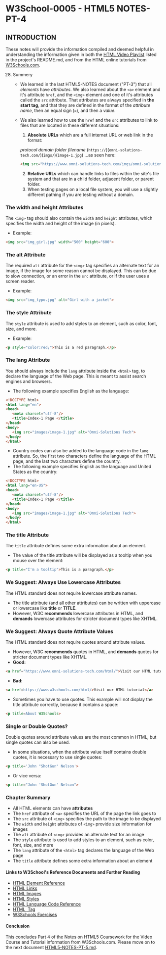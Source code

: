 
# W3School-0005 - HTML5 NOTES-PT-4


## INTRODUCTION

These notes will provide the information compiled and deemed helpful in understanding the information given in both the [HTML Video Playlist](https://www.youtube.com/playlist?list=PLr6-GrHUlVf_ZNmuQSXdS197Oyr1L9sPB) listed in the project's README.md, and from the HTML online tutorials from [W3Schools.com](https://www.w3schools.com/).


28. Summery
	* We learned in the last HTML5-NOTES document ("PT-3") that all *elements* have *attributes*. We also learned about the `<a>` element and it's attribute `href`, and the `<img>` element and one of it's attributes called the `src` attribute. That attributes are always specified in **the start tag**, and that they are defined in the format of the *attribute name*,  then an equal sign (`=`), and then a *value*.
	* We also learned how to use the `href` and the `src` attributes to link to files that are located in these different situations:
		1. **Absolute URLs** which are a full internet URL or web link in the format:

		*protocol* *domain* *folder* *filename*
		 (`https://`)(`omni-solutions-tech.com/`)(`imgs/`)(`image-1.jpg`)
		...as seen here:
		```html
		<img src="https://www.omni-solutions-tech.com/imgs/omni-solutions-banner.jpg">
		```
		2. **Relative URLs** which can handle links to files within the site's file system and that are in a child folder, adjacent folder, or parent folder.
		3. When testing pages on a local file system, you will use a slightly different pathing if you are testing without a domain.

### The width and height Attributes

 The `<img>` tag should also contain the `width` and `height` attributes, which specifies the width and height of the image (in pixels).
 * Example:
 ```html
 <img src="img_girl.jpg" width="500" height="600">
 ```
### The alt Attribute

 The required `alt` attribute for the `<img>` tag specifies an alternate text for an image, if the image for some reason cannot be displayed. This can be due to slow connection, or an error in the `src` attribute, or if the user uses a screen reader.
 * Example:
 ```html
 <img src="img_typo.jpg" alt="Girl with a jacket">
 ```

### The style Attribute

 The `style` attribute is used to add styles to an element, such as color, font, size, and more.
 * Example:
 ```html
 <p style="color:red;">This is a red paragraph.</p>
 ```

### The lang Attribute

 You should always include the `lang` attribute inside the `<html>` tag, to declare the language of the Web page. This is meant to assist search engines and browsers.
 * The following example specifies English as the language:
 ```html
 <!DOCTYPE html>
 <html lang="en">
 <head>
    <meta charset="utf-8"/>
    <title>Index-1 Page </title>
 </head>
 <body>
    <img src="images/image-1.jpg" alt="Omni-Solutions Tech">
 </body>
 </html>
 ```
 * Country codes can also be added to the language code in the `lang` attribute. So, the first two characters define the language of the HTML page, and the last two characters define the country.
 * The following example specifies English as the language and United States as the country:
 ```html
 <!DOCTYPE html>
 <html lang="en-US">
 <head>
    <meta charset="utf-8"/>
    <title>Index-1 Page </title>
 </head>
 <body>
    <img src="images/image-1.jpg" alt="Omni-Solutions Tech">
 </body>
 </html>
 ```

### The title Attribute

 The `title` attribute defines some extra information about an element.
 * The value of the title attribute will be displayed as a tooltip when you mouse over the element:
 ```html
 <p title="I'm a tooltip">This is a paragraph.</p>
 ```

### We Suggest: Always Use Lowercase Attributes
 The HTML standard does not require lowercase attribute names.
 * The title attribute (and all other attributes) can be written with uppercase or lowercase like **title** or **TITLE**.
 * However, W3C **recommends** lowercase attributes in HTML, and **demands** lowercase attributes for stricter document types like XHTML.

### We Suggest: Always Quote Attribute Values

 The HTML standard does not require quotes around attribute values.
 * However, W3C **recommends** quotes in HTML, and **demands** quotes for stricter document types like XHTML.
 * **Good:**
 ```html
 <a href="https://www.omni-solutions-tech.com/html/">Visit our HTML tutorial</a>
 ```
 * **Bad:**
 ```html
 <a href=https://www.w3schools.com/html/>Visit our HTML tutorial</a>
 ```
 * Sometimes you have to use quotes. This example will not display the title attribute correctly, because it contains a space:
 ```html
 <p title=About W3Schools>
 ```
### Single or Double Quotes?

 Double quotes around attribute values are the most common in HTML, but single quotes can also be used.
 * In some situations, when the attribute value itself contains double quotes, it is necessary to use single quotes:
 ```html
 <p title='John "ShotGun" Nelson'>
 ```
 * Or vice versa:
 ```html
 <p title="John 'ShotGun' Nelson">
 ```

### Chapter Summary

 * All HTML elements can have **attributes**
 * The `href` attribute of `<a>` specifies the URL of the page the link goes to
 * The `src` attribute of `<img>` specifies the path to the image to be displayed
 * The `width` and `height` attributes of `<img>` provide size information for images
 * The `alt` attribute of `<img>` provides an alternate text for an image
 * The `style` attribute is used to add styles to an element, such as color, font, size, and more
 * The `lang` attribute of the `<html>` tag declares the language of the Web page
 * The `title` attribute defines some extra information about an element

#### Links to W3School's Reference Documents and Further Reading

* [HTML Element Reference](https://www.w3schools.com/tags/default.asp)
* [HTML Links](https://www.w3schools.com/html/html_links.asp)
* [HTML Images](https://www.w3schools.com/html/html_images.asp)
* [HTML Styles](https://www.w3schools.com/html/html_styles.asp)
* [HTML Language Code Reference](https://www.w3schools.com/tags/ref_language_codes.asp)
* [HTML <img> Tag](https://www.w3schools.com/tags/tag_img.asp)
* [W3Schools Exercises](https://www.w3schools.com/html/exercise.asp?filename=exercise_html_styles2)



#### Conclusion
This concludes Part 4 of the Notes on HTML5 Coursework for the Video Course and Tutorial information from W3Schools.com. Please move on to the next document [HTML5-NOTES-PT-5.md](https://github.com/AdamRj-765/W3School-0005/blob/master/COURSE_NOTES/HTML5-NOTES-PT-5.md).
